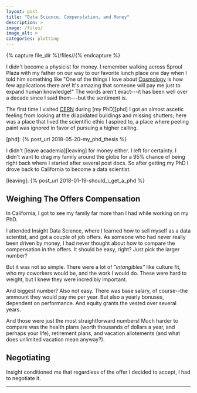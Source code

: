 ```yaml
---
layout: post
title: "Data Science, Compenstation, and Money"
description: >
image: /files/
image_alt: >
categories: plotting
---
```


{% capture file_dir %}/files//{% endcapture %}

I didn't become a physicist for money. I remember walking across Sproul Plaza
with my father on our way to our favorite lunch place one day when I told him
something like "One of the things I love about [Cosmology][cosmology] is how
few applications there are! It's amazing that someone will pay me just to
expand human knowledge!" The words aren't exact---it has been well over a
decade since I said them---but the sentiment is.

[cosmology]: https://en.wikipedia.org/wiki/Cosmology

The first time I visited [CERN][cern] during [my PhD][phd] I got an almost
ascetic feeling from looking at the dilapidated buildings and missing
shutters; here was a place that lived the scientific ethic I aspired to, a
place where peeling paint was ignored in favor of pursuing a higher calling.

[cern]: https://en.wikipedia.org/wiki/CERN
[phd]: {% post_url 2018-05-20-my_phd_thesis %}

I didn't [leave academia][leaving] for money either. I left for certainty. I
didn't want to drag my family around the globe for a 95% chance of being right
back where I started after several post docs. So after getting my PhD I drove
back to California to become a data scientist.

[leaving]: {% post_url 2018-01-19-should_i_get_a_phd %}

## Weighing The Offers Compensation

In California, I got to see my family far more than I had while working on my
PhD.

I attended Insight Data Science, where I learned how to sell myself as a data
scientist, and got a couple of job offers. As someone who had never really
been driven by money, I had never thought about how to compare the
compensation in the offers. It should be easy, right? Just pick the larger
number?

But it was not so simple. There were a lot of _"intangibles"_ like culture
fit, who my coworkers would be, and the work I would do. These were hard to
weight, but I knew they were incredibly important.

And biggest number? Also not easy. There was base salary, of course--the
ammount they would pay me per year. But also a yearly bonuses, dependent on
performance. And equity grants the vested over several years.

And those were just the most straightforward numbers! Much harder to compare
was the health plans (worth thousands of dollars a year, and perhaps your
life), retirement plans, and vacation allotements (and what does unlimited
vacation mean anyway?).

## Negotiating

Insight conditioned me that regardless of the offer I decided to accept, I had
to negotiate it.


---

[quant]: https://en.wikipedia.org/wiki/Quantitative_analysis_(finance)
